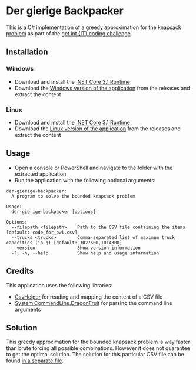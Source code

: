 # Der gierige Backpacker

This is a C# implementation of a greedy approximation for the [knapsack problem](https://en.wikipedia.org/wiki/Knapsack_problem) as part of the [get int {IT} coding challenge](https://www.get-in-it.de/coding-challenge).

## Installation

### Windows

- Download and install the [.NET Core 3.1 Runtime](https://download.visualstudio.microsoft.com/download/pr/d97cfaf4-b17f-46c7-9a11-7f0d25dfd8b0/f76d4fce8e38b289efb9403aab0a0c9f/dotnet-runtime-3.1.5-win-x64.exe)
- Download the [Windows version of the application](https://github.com/sebastianlay/der-gierige-backpacker/releases/download/1.0.0/der-gierige-backpacker-win-x64.zip) from the releases and extract the content

### Linux

- Download and install the [.NET Core 3.1 Runtime](https://docs.microsoft.com/de-de/dotnet/core/install/linux)
- Download the [Linux version of the application](https://github.com/sebastianlay/der-gierige-backpacker/releases/download/1.0.0/der-gierige-backpacker-linux-x64.zip) from the releases and extract the content

## Usage

- Open a console or PowerShell and navigate to the folder with the extracted application
- Run the application with the following optional arguments:

```
der-gierige-backpacker:
  A program to solve the bounded knapsack problem

Usage:
  der-gierige-backpacker [options]

Options:
  --filepath <filepath>    Path to the CSV file containing the items [default: code_for_bwi.csv]
  --trucks <trucks>        Comma-separated list of maximum truck capacities (in g) [default: 1027600,1014300]
  --version                Show version information
  -?, -h, --help           Show help and usage information
```

## Credits

This application uses the following libraries:

- [CsvHelper](https://joshclose.github.io/CsvHelper/) for reading and mapping the content of a CSV file
- [System.CommandLine.DragonFruit](https://github.com/dotnet/command-line-api) for parsing the command line arguments

## Solution

This greedy approximation for the bounded knapsack problem is way faster than brute forcing all possible combinations. However it does not guarantee to get the optimal solution.
The solution for this particular CSV file can be found [in a separate file](https://github.com/sebastianlay/der-gierige-backpacker/blob/1.0.0/solution.md).